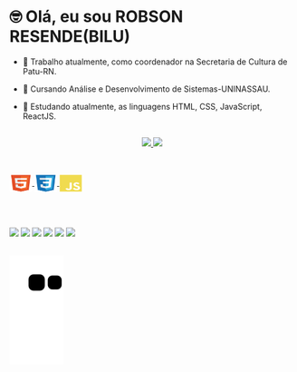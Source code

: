 # 🤓 Olá, eu sou ROBSON RESENDE(BILU)

- 💼 Trabalho atualmente, como coordenador na Secretaria de Cultura de Patu-RN.
- 🏫 Cursando Análise e Desenvolvimento de Sistemas-UNINASSAU.
- 📖 Estudando atualmente, as linguagens HTML, CSS, JavaScript, ReactJS.

  ##

<div align="center">
  <a href="https://github.com/robson-resende">
  <img height="180em" src="https://github-readme-stats.vercel.app/api?username=robson-resende&show_icons=true&theme=dark&include_all_commits=true&count_private=true"/>
  <img height="180em" src="https://github-readme-stats.vercel.app/api/top-langs/?username=robson-resende&layout=compact&langs_count=7&theme=dark"/>
</div>

  ##

<div style="display: inline_block"><br>
  <img align="center" alt="Robson-HTML" height="30" width="40" src="https://raw.githubusercontent.com/devicons/devicon/master/icons/html5/html5-original.svg">
  <img align="center" alt="Robson-CSS" height="30" width="40" src="https://raw.githubusercontent.com/devicons/devicon/master/icons/css3/css3-original.svg">
  <img align="center" alt="Robson-JS" height="30" width="40" src="https://raw.githubusercontent.com/devicons/devicon/master/icons/javascript/javascript-plain.svg"> 
</div><br>
  
  ##
 
<div><br>
  <a href="https://www.facebook.com/profile.php?id=100084812778766" target="_blank"><img src="https://img.shields.io/badge/Facebook-1877F2?style=for-the-badge&logo=facebook&logoColor=white" target="_blank"></a>
  <a href="https://www.instagram.com/robson_r_r/" target="_blank"><img src="https://img.shields.io/badge/-Instagram-%23E4405F?style=for-the-badge&logo=instagram&logoColor=white" target="_blank"></a>
  <a href="https://www.youtube.com/channel/UCB52K1CbvdNxTltPWATaZRQ" target="_blank"><img src="https://img.shields.io/badge/YouTube-FF0000?style=for-the-badge&logo=youtube&logoColor=white" target="_blank"></a>
 	<a href="https://www.twitch.tv/bilupatu" target="_blank"><img src="https://img.shields.io/badge/Twitch-9146FF?style=for-the-badge&logo=twitch&logoColor=white" target="_blank"></a>
 <a href="https://discord.gg/MUdPbYbnRk" target="_blank"><img src="https://img.shields.io/badge/Discord-7289DA?style=for-the-badge&logo=discord&logoColor=white" target="_blank"></a> 
 <a href="https://www.linkedin.com/in/robson-resende-rafael-079916198/" target="_blank"><img src="https://img.shields.io/badge/-LinkedIn-%230077B5?style=for-the-badge&logo=linkedin&logoColor=white" target="_blank"></a> 
  
  ##
 
  ![Snake animation](https://github.com/robson-resende/robson-resende/blob/output/github-contribution-grid-snake.svg)
 
</div>

